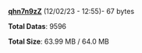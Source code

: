 [**qhn7n9zZ**](/data/qhn7n9zZ.txt) (12/02/23 - 12:55)- 67 bytes

**Total Datas**: 9596

**Total Size**: 63.99 MB / 64.0 MB